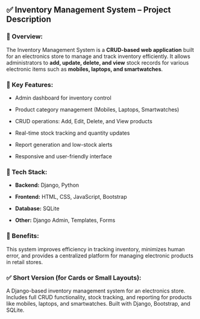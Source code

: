 
## ✅ **Inventory Management System – Project Description**

### 🔹 Overview:

The Inventory Management System is a **CRUD-based web application** built for an electronics store to manage and track inventory efficiently. It allows administrators to **add, update, delete, and view** stock records for various electronic items such as **mobiles, laptops, and smartwatches**.

### 🔹 Key Features:

* Admin dashboard for inventory control

* Product category management (Mobiles, Laptops, Smartwatches)

* CRUD operations: Add, Edit, Delete, and View products

* Real-time stock tracking and quantity updates

* Report generation and low-stock alerts

* Responsive and user-friendly interface

### 🔹 Tech Stack:

* **Backend:** Django, Python

* **Frontend:** HTML, CSS, JavaScript, Bootstrap

* **Database:** SQLite

* **Other:** Django Admin, Templates, Forms

### 🔹 Benefits:

This system improves efficiency in tracking inventory, minimizes human error, and provides a centralized platform for managing electronic products in retail stores.



### ✅ Short Version (for Cards or Small Layouts):

 A Django-based inventory management system for an electronics store. Includes full CRUD functionality, stock tracking, and reporting for products like mobiles, laptops, and smartwatches. Built with Django, Bootstrap, and SQLite.



